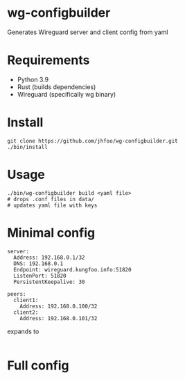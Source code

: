 # wg-configbuilder
Generates Wireguard server and client config from yaml

# Requirements
- Python 3.9
- Rust (builds dependencies)
- Wireguard (specifically wg binary)

# Install
```
git clone https://github.com/jhfoo/wg-configbuilder.git
./bin/install
```

# Usage
```
./bin/wg-configbuilder build <yaml file>
# drops .conf files in data/
# updates yaml file with keys
```

# Minimal config
```
server:
  Address: 192.168.0.1/32
  DNS: 192.168.0.1
  Endpoint: wireguard.kungfoo.info:51820
  ListenPort: 51820
  PersistentKeepalive: 30

peers:
  client1:
    Address: 192.168.0.100/32
  client2:
    Address: 192.168.0.101/32
```

expands to
```
```

# Full config
